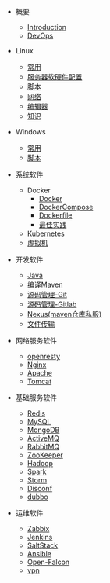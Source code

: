 * 概要
  * [Introduction](README.md)
  * [DevOps](dev_ops.md)

* Linux
  * [常用](linux/common.md)
  * [服务器软硬件配置](linux/config.md)
  * [脚本](linux/bash.md)
  * [网络](linux/net.md)
  * [编辑器](linux/editor.md)
  * [知识](linux/kb.md)

* Windows
  * [常用](windows/common.md)
  * [脚本](windows/script.md)

* 系统软件
  * Docker
    * [Docker](soft/sys/docker/docker.md)
    * [DockerCompose](soft/sys/docker/dockercompose.md)
    * [Dockerfile](soft/sys/docker/dockerfile.md)
    * [最佳实践](soft/sys/docker/practice.md)
  * [Kubernetes](soft/sys/k8s.md)
  * [虚拟机](soft/sys/vm.md)

* 开发软件
  * [Java](soft/dev/java.md)
  * [编译Maven](soft/dev/compile.md)
  * [源码管理-Git](soft/dev/git.md)
  * [源码管理-Gitlab](soft/dev/gitlab.md)
  * [Nexus(maven仓库私服)](soft/dev/nexus.md)
  * [文件传输](soft/dev/transfer.md)

* 网络服务软件
  * [openresty](soft/web/openresty.md)
  * [Nginx](soft/web/Nginx.md)
  * [Apache](soft/web/Apache.md)
  * [Tomcat](soft/web/Tomcat.md)

* 基础服务软件
  * [Redis](soft/base/Redis.md)
  * [MySQL](soft/base/Mysql.md)
  * [MongoDB](soft/base/MongoDB.md)
  * [ActiveMQ](soft/base/ActiveMQ.md)
  * [RabbitMQ](soft/base/RabbitMQ.md)
  * [ZooKeeper](soft/base/ZooKeeper.md)
  * [Hadoop](soft/base/Hadoop.md)
  * [Spark](soft/base/Spark.md)
  * [Storm](soft/base/Storm.md)
  * [Disconf](soft/base/Disconf.md)
  * [dubbo](soft/base/dubbo.md)

* 运维软件
  * [Zabbix](soft/ops/zabbix.md)
  * [Jenkins](soft/ops/Jenkins.md)
  * [SaltStack](soft/ops/SaltStack.md)
  * [Ansible](soft/ops/Ansible.md)
  * [Open-Falcon](soft/ops/Open-Falcon.md)
  * [vpn](soft/ops/vpn.md)
